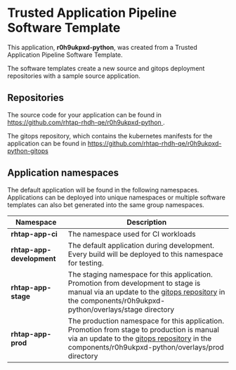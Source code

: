 # Trusted Application Pipeline Software Template

This application, **r0h9ukpxd-python**, was created from a Trusted Application Pipeline Software Template.

The software templates create a new source and gitops deployment repositories with a sample source application. 

## Repositories

The source code for your application can be found in [https://github.com/rhtap-rhdh-qe/r0h9ukpxd-python ](https://github.com/rhtap-rhdh-qe/r0h9ukpxd-python ).
 
The gitops repository, which contains the kubernetes manifests for the application can be found in 
[https://github.com/rhtap-rhdh-qe/r0h9ukpxd-python-gitops ](https://github.com/rhtap-rhdh-qe/r0h9ukpxd-python-gitops ) 

## Application namespaces 

The default application will be found in the following namespaces. Applications can be deployed into unique namespaces or multiple software templates can also bet generated into the same group namespaces.  

|  Namespace   |  Description   |  
| -------- | -------- |
| **rhtap-app-ci** | The namespace used for CI workloads |
| **rhtap-app-development** | The default application during development. Every build will be deployed to this namespace for testing. |
| **rhtap-app-stage** | The staging namespace for this application. Promotion from development to stage is manual via an update to the [gitops repository](https://github.com/rhtap-rhdh-qe/r0h9ukpxd-python-gitops ) in the components/r0h9ukpxd-python/overlays/stage directory |
| **rhtap-app-prod** | The production namespace for this application. Promotion from stage to production is manual via an update to the [gitops repository](https://github.com/rhtap-rhdh-qe/r0h9ukpxd-python-gitops ) in the components/r0h9ukpxd-python/overlays/prod directory |